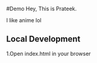 #Demo
Hey,
This is Prateek.

I like anime lol

## Local Development

1.Open index.html in your browser
